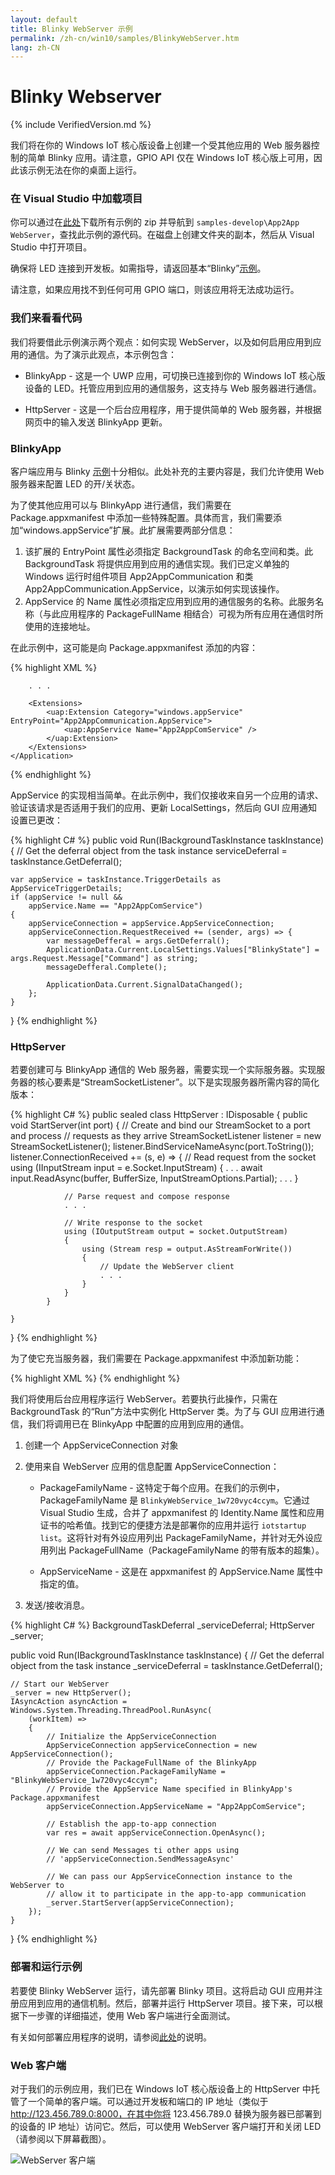 ```yaml
---
layout: default
title: Blinky WebServer 示例
permalink: /zh-cn/win10/samples/BlinkyWebServer.htm
lang: zh-CN
---
```


# Blinky Webserver

{% include VerifiedVersion.md %}

我们将在你的 Windows IoT 核心版设备上创建一个受其他应用的 Web 服务器控制的简单 Blinky 应用。请注意，GPIO API 仅在 Windows IoT 核心版上可用，因此该示例无法在你的桌面上运行。


### 在 Visual Studio 中加载项目

你可以通过在[此处](https://github.com/ms-iot/samples/archive/develop.zip)下载所有示例的 zip 并导航到 `samples-develop\App2App WebServer`，查找此示例的源代码。在磁盘上创建文件夹的副本，然后从 Visual Studio 中打开项目。

确保将 LED 连接到开发板。如需指导，请返回基本“Blinky”[示例]({{site.baseurl}}/{{page.lang}}/win10/Samples/HelloBlinky.htm)。

请注意，如果应用找不到任何可用 GPIO 端口，则该应用将无法成功运行。

### 我们来看看代码

我们将要借此示例演示两个观点：如何实现 WebServer，以及如何启用应用到应用的通信。为了演示此观点，本示例包含：

* BlinkyApp - 这是一个 UWP 应用，可切换已连接到你的 Windows IoT 核心版设备的 LED。托管应用到应用的通信服务，这支持与 Web 服务器进行通信。

* HttpServer - 这是一个后台应用程序，用于提供简单的 Web 服务器，并根据网页中的输入发送 BlinkyApp 更新。


### BlinkyApp

客户端应用与 Blinky [示例]({{site.baseurl}}/{{page.lang}}/win10/Samples/HelloBlinky.htm)十分相似。此处补充的主要内容是，我们允许使用 Web 服务器来配置 LED 的开/关状态。

为了使其他应用可以与 BlinkyApp 进行通信，我们需要在 Package.appxmanifest 中添加一些特殊配置。具体而言，我们需要添加“windows.appService”扩展。此扩展需要两部分信息：

1. 该扩展的 EntryPoint 属性必须指定 BackgroundTask 的命名空间和类。此 BackgroundTask 将提供应用到应用的通信实现。我们已定义单独的 Windows 运行时组件项目 App2AppCommunication 和类 App2AppCommunication.AppService，以演示如何实现该操作。
2. AppService 的 Name 属性必须指定应用到应用的通信服务的名称。此服务名称（与此应用程序的 PackageFullName 相结合）可视为所有应用在通信时所使用的连接地址。

在此示例中，这可能是向 Package.appxmanifest 添加的内容：

{% highlight XML %}
<Applications>
    <Application Id="App">

        . . .

        <Extensions>
            <uap:Extension Category="windows.appService" EntryPoint="App2AppCommunication.AppService">
                <uap:AppService Name="App2AppComService" />
            </uap:Extension>
        </Extensions>
    </Application>
</Applications>
{% endhighlight %}

AppService 的实现相当简单。在此示例中，我们仅接收来自另一个应用的请求、验证该请求是否适用于我们的应用、更新 LocalSettings，然后向 GUI 应用通知设置已更改：

{% highlight C# %}
public void Run(IBackgroundTaskInstance taskInstance)
{
    // Get the deferral object from the task instance
    serviceDeferral = taskInstance.GetDeferral();

    var appService = taskInstance.TriggerDetails as AppServiceTriggerDetails;
    if (appService != null &&
        appService.Name == "App2AppComService")
    {
        appServiceConnection = appService.AppServiceConnection;
        appServiceConnection.RequestReceived += (sender, args) => {
            var messageDefferal = args.GetDeferral();
            ApplicationData.Current.LocalSettings.Values["BlinkyState"] = args.Request.Message["Command"] as string;
            messageDefferal.Complete();

            ApplicationData.Current.SignalDataChanged();
        };
    }
}
{% endhighlight %}


### HttpServer

若要创建可与 BlinkyApp 通信的 Web 服务器，需要实现一个实际服务器。实现服务器的核心要素是“StreamSocketListener”。以下是实现服务器所需内容的简化版本：

{% highlight C# %}
public sealed class HttpServer : IDisposable
{
    public void StartServer(int port)
    {
        // Create and bind our StreamSocket to a port and process
        // requests as they arrive
        StreamSocketListener listener = new StreamSocketListener();
        listener.BindServiceNameAsync(port.ToString());
        listener.ConnectionReceived += (s, e) =>
            {
                // Read request from the socket
                using (IInputStream input = e.Socket.InputStream)
                {
                    . . .
                    await input.ReadAsync(buffer, BufferSize, InputStreamOptions.Partial);
                    . . .
                }

                // Parse request and compose response
                . . .

                // Write response to the socket
                using (IOutputStream output = socket.OutputStream)
                {
                    using (Stream resp = output.AsStreamForWrite())
                    {
                        // Update the WebServer client
                        . . .
                    }
                }
            }

    }
}
{% endhighlight %}

为了使它充当服务器，我们需要在 Package.appxmanifest 中添加新功能：

{% highlight XML %}
<Capabilities>
    <Capability Name="internetClient" />
    <Capability Name="internetClientServer" />
</Capabilities>
{% endhighlight %}


我们将使用后台应用程序运行 WebServer。若要执行此操作，只需在 BackgroundTask 的“Run”方法中实例化 HttpServer 类。为了与 GUI 应用进行通信，我们将调用已在 BlinkyApp 中配置的应用到应用的通信。

1. 创建一个 AppServiceConnection 对象

2. 使用来自 WebServer 应用的信息配置 AppServiceConnection：

    * PackageFamilyName - 这特定于每个应用。在我们的示例中，PackageFamilyName 是 `BlinkyWebService_1w720vyc4ccym`。它通过 Visual Studio 生成，合并了 appxmanifest 的 Identity.Name 属性和应用证书的哈希值。找到它的便捷方法是部署你的应用并运行 `iotstartup list`。这将针对有外设应用列出 PackageFamilyName，并针对无外设应用列出 PackageFullName（PackageFamilyName 的带有版本的超集）。

    * AppServiceName - 这是在 appxmanifest 的 AppService.Name 属性中指定的值。

3. 发送/接收消息。

{% highlight C# %}
BackgroundTaskDeferral _serviceDeferral;
HttpServer _server;

public void Run(IBackgroundTaskInstance taskInstance)
{
    // Get the deferral object from the task instance
    _serviceDeferral = taskInstance.GetDeferral();

    // Start our WebServer
    _server = new HttpServer();
    IAsyncAction asyncAction = Windows.System.Threading.ThreadPool.RunAsync(
        (workItem) =>
        {
            // Initialize the AppServiceConnection
            AppServiceConnection appServiceConnection = new AppServiceConnection();
            // Provide the PackageFullName of the BlinkyApp
            appServiceConnection.PackageFamilyName = "BlinkyWebService_1w720vyc4ccym";
            // Provide the AppService Name specified in BlinkyApp's Package.appxmanifest
            appServiceConnection.AppServiceName = "App2AppComService";

            // Establish the app-to-app connection
            var res = await appServiceConnection.OpenAsync();

            // We can send Messages ti other apps using
            // 'appServiceConnection.SendMessageAsync'

            // We can pass our AppServiceConnection instance to the WebServer to
            // allow it to participate in the app-to-app communication
            _server.StartServer(appServiceConnection);
        });
    }
}
{% endhighlight %}


### 部署和运行示例
若要使 Blinky WebServer 运行，请先部署 Blinky 项目。这将启动 GUI 应用并注册应用到应用的通信机制。然后，部署并运行 HttpServer 项目。接下来，可以根据下一步骤的详细描述，使用 Web 客户端进行全面测试。

有关如何部署应用程序的说明，请参阅[此处]({{site.baseurl}}/{{page.lang}}/win10/AppDeployment.htm#csharp)的说明。

### Web 客户端
对于我们的示例应用，我们已在 Windows IoT 核心版设备上的 HttpServer 中托管了一个简单的客户端。可以通过开发板和端口的 IP 地址（类似于 http://123.456.789.0:8000，在其中你将 123.456.789.0 替换为服务器已部署到的设备的 IP 地址）访问它。然后，可以使用 WebServer 客户端打开和关闭 LED（请参阅以下屏幕截图）。

![WebServer 客户端]({{site.baseurl}}/Resources/images/WebServer/webserver_client.png)

